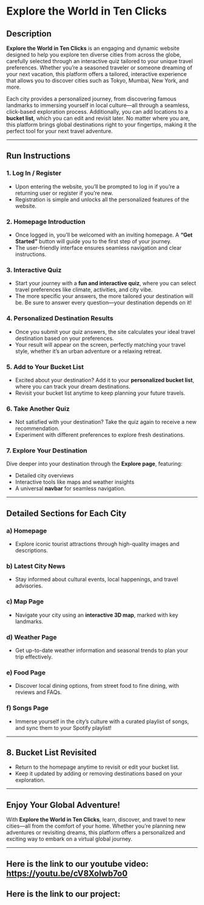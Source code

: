 # Explore the World in Ten Clicks

## Description
**Explore the World in Ten Clicks** is an engaging and dynamic website designed to help you explore ten diverse cities from across the globe, carefully selected through an interactive quiz tailored to your unique travel preferences. Whether you’re a seasoned traveler or someone dreaming of your next vacation, this platform offers a tailored, interactive experience that allows you to discover cities such as Tokyo, Mumbai, New York, and more.

Each city provides a personalized journey, from discovering famous landmarks to immersing yourself in local culture—all through a seamless, click-based exploration process. Additionally, you can add locations to a **bucket list**, which you can edit and revisit later. No matter where you are, this platform brings global destinations right to your fingertips, making it the perfect tool for your next travel adventure.

---

## Run Instructions

### 1. **Log In / Register**
- Upon entering the website, you’ll be prompted to log in if you’re a returning user or register if you’re new.
- Registration is simple and unlocks all the personalized features of the website.

### 2. **Homepage Introduction**
- Once logged in, you’ll be welcomed with an inviting homepage. A **“Get Started”** button will guide you to the first step of your journey.
- The user-friendly interface ensures seamless navigation and clear instructions.

### 3. **Interactive Quiz**
- Start your journey with a **fun and interactive quiz**, where you can select travel preferences like climate, activities, and city vibe.
- The more specific your answers, the more tailored your destination will be. Be sure to answer every question—your destination depends on it!

### 4. **Personalized Destination Results**
- Once you submit your quiz answers, the site calculates your ideal travel destination based on your preferences.
- Your result will appear on the screen, perfectly matching your travel style, whether it’s an urban adventure or a relaxing retreat.

### 5. **Add to Your Bucket List**
- Excited about your destination? Add it to your **personalized bucket list**, where you can track your dream destinations.
- Revisit your bucket list anytime to keep planning your future travels.

### 6. **Take Another Quiz**
- Not satisfied with your destination? Take the quiz again to receive a new recommendation.
- Experiment with different preferences to explore fresh destinations.

### 7. **Explore Your Destination**
Dive deeper into your destination through the **Explore page**, featuring:
- Detailed city overviews
- Interactive tools like maps and weather insights
- A universal **navbar** for seamless navigation.

---

## Detailed Sections for Each City

### **a) Homepage**
- Explore iconic tourist attractions through high-quality images and descriptions.

### **b) Latest City News**
- Stay informed about cultural events, local happenings, and travel advisories.

### **c) Map Page**
- Navigate your city using an **interactive 3D map**, marked with key landmarks.

### **d) Weather Page**
- Get up-to-date weather information and seasonal trends to plan your trip effectively.

### **e) Food Page**
- Discover local dining options, from street food to fine dining, with reviews and FAQs.

### **f) Songs Page**
- Immerse yourself in the city’s culture with a curated playlist of songs, and sync them to your Spotify playlist!

---

## 8. **Bucket List Revisited**
- Return to the homepage anytime to revisit or edit your bucket list.
- Keep it updated by adding or removing destinations based on your exploration.

---

## Enjoy Your Global Adventure!
With **Explore the World in Ten Clicks**, learn, discover, and travel to new cities—all from the comfort of your home. Whether you’re planning new adventures or revisiting dreams, this platform offers a personalized and exciting way to embark on a virtual global journey.

---

## Here is the link to our youtube video: https://youtu.be/cV8Xolwb7o0
## Here is the link to our project:

